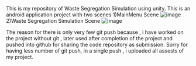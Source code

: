 This is my repository of Waste Segregation Simulation using unity.
This is an android application project with two scenes 
    1)MainMenu Scene 
    ![image](https://github.com/user-attachments/assets/3f0cfe59-2a75-4791-a68d-65e47eb94c24)
    2)Waste Segregation Simulation Scene
    ![image](https://github.com/user-attachments/assets/091147c3-4d1b-4052-9171-d3a0b00cbe31)

The reason for there is only very few git push because , i have worked on the project without git , later used after completion of the project and pushed into github for sharing the code repository as submission.
Sorry for having less number of git push, in a single push , i uploaded all assests of my project.
